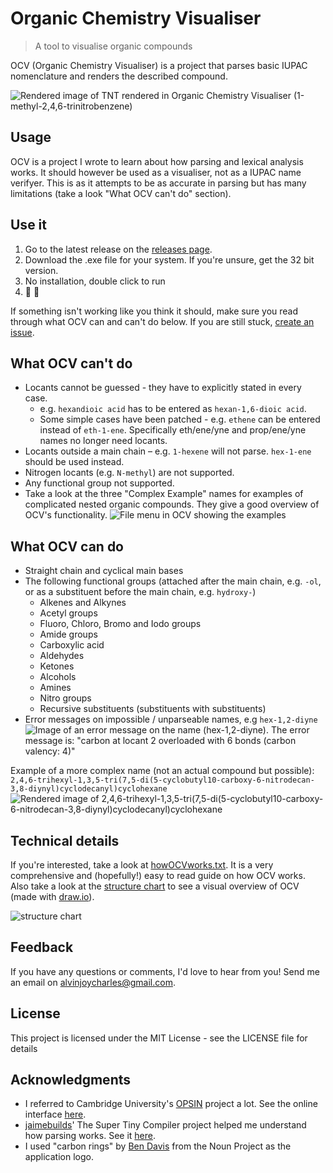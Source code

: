# Organic Chemistry Visualiser

> A tool to visualise organic compounds 

OCV (Organic Chemistry Visualiser) is a project that parses basic IUPAC nomenclature and renders the described compound.

![Rendered image of TNT rendered in Organic Chemistry Visualiser (1-methyl-2,4,6-trinitrobenzene)](https://github.com/avncharlie/organicChemistryVisualiser/blob/master/Documentation/screenshots/tnt.png?raw=true)

## Usage
OCV is a project I wrote to learn about how parsing and lexical analysis works. It should however be used as a visualiser, not as a IUPAC name verifyer. This is as it attempts to be as accurate in parsing but has many limitations (take a look "What OCV can't do" section). 


## Use it
1. Go to the latest release on the [releases page](https://github.com/avncharlie/organicChemistryVisualiser/releases).
2. Download the .exe file for your system. If you're unsure, get the 32 bit version.
3. No installation, double click to run
4. 🧪 🎉

If something isn't working like you think it should, make sure you read through what OCV can and can't do below. If you are still stuck, [create an issue](https://github.com/avncharlie/organicChemistryVisualiser/issues/new).

## What OCV can't do
* Locants cannot be guessed - they have to explicitly stated in every case.
  * e.g. `hexandioic acid` has to be entered as `hexan-1,6-dioic acid`.
  * Some simple cases have been patched - e.g. `ethene` can be entered instead of `eth-1-ene`. Specifically eth/ene/yne and prop/ene/yne names no longer need locants.
* Locants outside a main chain – e.g. `1-hexene` will not parse. `hex-1-ene` should be used instead.
* Nitrogen locants (e.g. `N-methyl`) are not supported.
* Any functional group not supported.
* Take a look at the three "Complex Example" names for examples of complicated nested organic compounds. They give a good overview of OCV's functionality. 
![File menu in OCV showing the examples](https://github.com/avncharlie/organicChemistryVisualiser/blob/master/Documentation/screenshots/examples.png?raw=true)

## What OCV can do
* Straight chain and cyclical main bases
* The following functional groups (attached after the main chain, e.g. `-ol`, or as a substituent before the main chain, e.g. `hydroxy-`)
  * Alkenes and Alkynes
  * Acetyl groups
  * Fluoro, Chloro, Bromo and Iodo groups
  * Amide groups
  * Carboxylic acid
  * Aldehydes
  * Ketones
  * Alcohols
  * Amines
  * Nitro groups
  * Recursive substituents (substituents with substituents)
* Error messages on impossible / unparseable names, e.g `hex-1,2-diyne`
![Image of an error message on the name (hex-1,2-diyne). The error message is: "carbon at locant 2 overloaded with 6 bonds (carbon valency: 4)"]( https://github.com/avncharlie/organicChemistryVisualiser/blob/master/Documentation/screenshots/error.png?raw=true)

Example of a more complex name (not an actual compound but possible):
`2,4,6-trihexyl-1,3,5-tri(7,5-di(5-cyclobutyl10-carboxy-6-nitrodecan-3,8-diynyl)cyclodecanyl)cyclohexane` 
![Rendered image of 2,4,6-trihexyl-1,3,5-tri(7,5-di(5-cyclobutyl10-carboxy-6-nitrodecan-3,8-diynyl)cyclodecanyl)cyclohexane](https://github.com/avncharlie/organicChemistryVisualiser/blob/master/Documentation/screenshots/complexExample.png?raw=true)

## Technical details
If you're interested, take a look at [howOCVworks.txt](https://github.com/avncharlie/organicChemistryVisualiser/blob/master/Documentation/howOCVworks/howOCVworks.txt). It is a very comprehensive and (hopefully!) easy to read guide on how OCV works. Also take a look at the [structure chart](https://github.com/avncharlie/organicChemistryVisualiser/blob/master/Documentation/howOCVworks/Structure%20Chart.pdf) to see a visual overview of OCV (made with [draw.io](https://www.draw.io/)).

![structure chart](https://github.com/avncharlie/organicChemistryVisualiser/blob/master/Documentation/howOCVworks/Structure%20Chart.png?raw=true)


## Feedback
If you have any questions or comments, I'd love to hear from you!
Send me an email on <alvinjoycharles@gmail.com>.

## License
This project is licensed under the MIT License - see the LICENSE file for details


## Acknowledgments
* I referred  to Cambridge University's [OPSIN](https://opsin.ch.cam.ac.uk/index.html) project a lot. See the online interface [here](https://opsin.ch.cam.ac.uk/index.html).
* [jaimebuilds](https://github.com/jamiebuilds)' The Super Tiny Compiler project helped me understand how parsing works. See it [here](https://github.com/jamiebuilds/the-super-tiny-compiler).
* I used "carbon rings" by [Ben Davis](https://thenounproject.com/smashicons/) from the Noun Project as the application logo.